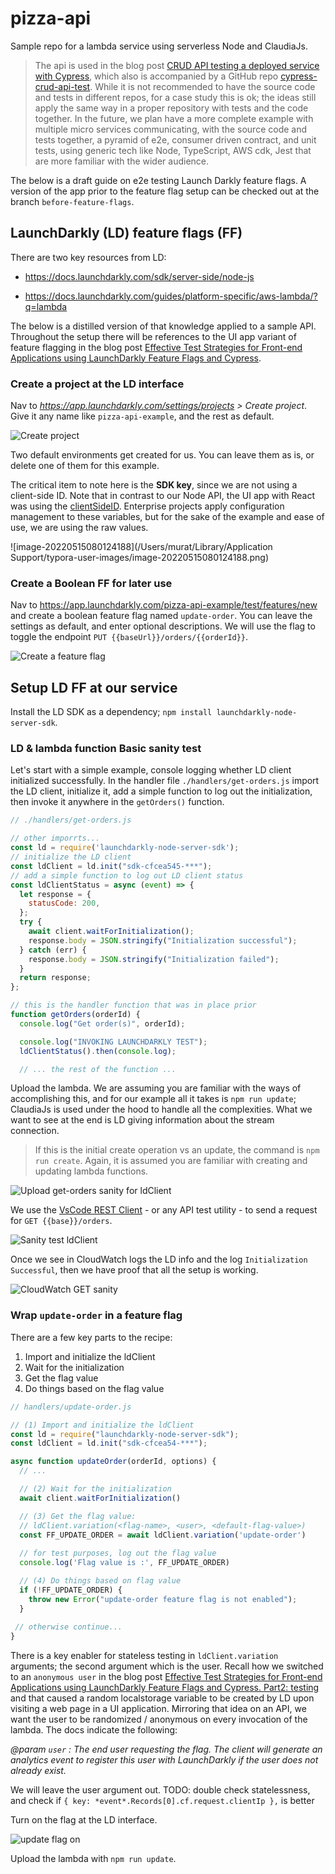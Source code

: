 # pizza-api

Sample repo for a lambda service using serverless Node and ClaudiaJs. 

>  The api is used in the blog post [CRUD API testing a deployed service with Cypress](https://dev.to/muratkeremozcan/crud-api-testing-a-deployed-service-with-cypress-using-cy-api-spok-cypress-data-session-cypress-each-4mlg), which also is accompanied by a GitHub repo [cypress-crud-api-test](https://github.com/muratkeremozcan/cypress-crud-api-test). While it is not recommended to have the source code and tests in different repos, for a case study this is ok; the ideas still apply the same way in a proper repository with tests and the code together. In the future, we plan have a more complete example with multiple micro services communicating, with the source code and tests together, a pyramid of e2e, consumer driven contract, and unit tests, using generic tech like Node, TypeScript, AWS cdk, Jest that are more familiar with the wider audience.

The below is a draft  guide on e2e testing Launch Darkly feature flags.  A version of the app prior to the  feature flag setup can be checked out at the branch `before-feature-flags`. 

## LaunchDarkly (LD) feature flags (FF)

There are two key resources from LD:

* https://docs.launchdarkly.com/sdk/server-side/node-js

* https://docs.launchdarkly.com/guides/platform-specific/aws-lambda/?q=lambda

The below is a distilled version of that knowledge applied to a sample API. Throughout the setup there will be references to the UI app variant of feature flagging in the blog post [Effective Test Strategies for Front-end Applications using LaunchDarkly Feature Flags and Cypress](https://dev.to/muratkeremozcan/effective-test-strategies-for-testing-front-end-applications-using-launchdarkly-feature-flags-and-cypress-part1-the-setup-jfp).

### Create a project at the LD interface

Nav to *https://app.launchdarkly.com/settings/projects > Create project*. Give it any name like `pizza-api-example`, and the rest as default.

![Create project](https://dev-to-uploads.s3.amazonaws.com/uploads/articles/5igpl5cpf4knugljjftm.png)

Two default environments get created for us. You can leave them as is, or  delete one of them for this example.

The critical item to note here is the **SDK key**, since we are not using a client-side ID. Note that in contrast to our Node API, the UI app with React was using the [clientSideID](https://github.com/muratkeremozcan/react-hooks-in-action-with-cypress/blob/main/src/index.js#L8). Enterprise projects apply configuration management to these variables, but for the sake of the example and ease of use, we are using the raw values.

![image-20220515080124188](/Users/murat/Library/Application Support/typora-user-images/image-20220515080124188.png)

### Create a Boolean FF for later use

Nav to https://app.launchdarkly.com/pizza-api-example/test/features/new and create a boolean feature flag named `update-order`. You can leave the settings as default, and enter optional descriptions. We will use the flag to toggle the endpoint `PUT {{baseUrl}}/orders/{{orderId}}`. 

![Create a feature flag](https://dev-to-uploads.s3.amazonaws.com/uploads/articles/8uzw38r75pf8l0550n83.png)

## Setup LD FF at our service

Install the LD SDK as a dependency; `npm install launchdarkly-node-server-sdk`.

### LD & lambda function Basic sanity test

Let's start with a simple example, console logging whether LD client initialized successfully. In the handler file  `./handlers/get-orders.js` import the LD client, initialize it, add a simple function to log out the initialization, then invoke it anywhere in the `getOrders()` function.

```js
// ./handlers/get-orders.js

// other imporrts...
const ld = require('launchdarkly-node-server-sdk');
// initialize the LD client
const ldClient = ld.init("sdk-cfcea545-***");
// add a simple function to log out LD client status
const ldClientStatus = async (event) => {
  let response = {
    statusCode: 200,
  };
  try {
    await client.waitForInitialization();
    response.body = JSON.stringify("Initialization successful");
  } catch (err) {
    response.body = JSON.stringify("Initialization failed");
  }
  return response;
};

// this is the handler function that was in place prior
function getOrders(orderId) {
  console.log("Get order(s)", orderId);

  console.log("INVOKING LAUNCHDARKLY TEST");
  ldClientStatus().then(console.log);

  // ... the rest of the function ...
```

Upload the lambda. We are assuming you are familiar with the ways of accomplishing this, and for our example all it takes is `npm run update`; ClaudiaJs is used under the hood to handle all the complexities. What we want to see at the end is LD giving information about the stream connection.

> If this is the initial create operation vs an update, the command is `npm run create`. Again, it is assumed you are familiar with creating and updating lambda functions.

 ![Upload get-orders sanity for ldClient](https://dev-to-uploads.s3.amazonaws.com/uploads/articles/atyusdvpjunnnry76g8g.png)

We use the [VsCode REST Client](https://marketplace.visualstudio.com/items?itemName=humao.rest-client) - or any API test utility - to send a request for `GET {{base}}/orders`. 

![Sanity test ldClient](https://dev-to-uploads.s3.amazonaws.com/uploads/articles/fkpzbl6slaz14jf07ovt.png)

Once we see in CloudWatch logs the LD info and the log `Initialization Successful`, then we have proof that all the setup is working.

![CloudWatch GET sanity](https://dev-to-uploads.s3.amazonaws.com/uploads/articles/2yqdr2knaf7djk2w9snd.png)

### Wrap `update-order` in a feature flag

There are a few key parts to the recipe:

1. Import and initialize the ldClient
2. Wait for the initialization
3. Get the flag value
4. Do things based on the flag value

```js
// handlers/update-order.js

// (1) Import and initialize the ldClient
const ld = require("launchdarkly-node-server-sdk");
const ldClient = ld.init("sdk-cfcea54-***");

async function updateOrder(orderId, options) {
  // ...

  // (2) Wait for the initialization
  await client.waitForInitialization()

  // (3) Get the flag value: 
  // ldClient.variation(<flag-name>, <user>, <default-flag-value>)
  const FF_UPDATE_ORDER = await ldClient.variation('update-order')
  
  // for test purposes, log out the flag value
  console.log('Flag value is :', FF_UPDATE_ORDER)

  // (4) Do things based on flag value
  if (!FF_UPDATE_ORDER) {
    throw new Error("update-order feature flag is not enabled");
  } 
 
 // otherwise continue...
}

```

There is a key enabler for stateless testing in `ldClient.variation` arguments; the second argument which is the user. Recall how we switched to an `anonymous user` in the blog post [Effective Test Strategies for Front-end Applications using LaunchDarkly Feature Flags and Cypress. Part2: testing](https://dev.to/muratkeremozcan/effective-test-strategies-for-testing-front-end-applications-using-launchdarkly-feature-flags-and-cypress-part2-testing-2c72) and that caused a random localstorage variable to be created by LD upon visiting a web page in a UI application. Mirroring that idea on an API, we want the user to be randomized / anonymous on every invocation of the lambda. The docs indicate the following:

*@param `user` : The end user requesting the flag. The client will generate an analytics event to register this user with LaunchDarkly if the user does not already exist.*

We will leave the user argument out.
TODO: double check statelessness, and check if `{ key: *event*.Records[0].cf.request.clientIp },` is better

Turn on the flag at the LD interface.

 ![update flag on](https://dev-to-uploads.s3.amazonaws.com/uploads/articles/8g6f0m4rqypczspk9euk.png)

Upload the lambda with `npm run update`.

